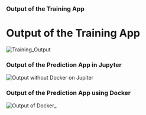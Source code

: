 ### Output of the Training App
# Output of the Training App


![Training_Output](https://github.com/parth-panara/cloudComputing_project2/assets/97938631/150508ca-9f53-4a15-a20b-c6dacc53b65d)
### Output of the Prediction App in Jupyter

![Output without Docker on Jupiter](https://github.com/parth-panara/cloudComputing_project2/assets/97938631/a94a3ef4-4c70-4ca9-a0ac-bde20e332564)
### Output of the Prediction App using Docker

![Output of Docker_](https://github.com/parth-panara/cloudComputing_project2/assets/97938631/94cd7af5-8fad-4693-8ebb-1f3300572854)
